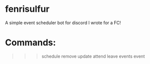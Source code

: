 # fenrisulfur

A simple event scheduler bot for discord I wrote for a FC!

# Commands:
>>> schedule
remove
update
attend
leave
events
event
